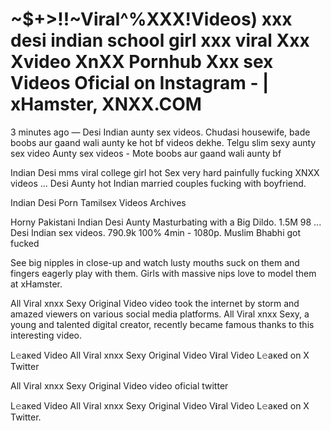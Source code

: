 # ~$+>!!~Viral^%XXX!Videos)  xxx desi indian school girl xxx viral Xxx Xvideo XnXX Pornhub Xxx sex Videos Oficial on Instagram - | xHamster, XNXX.COM


3 minutes ago — Desi Indian aunty sex videos. Chudasi housewife, bade boobs aur gaand wali aunty ke hot bf videos dekhe. Telgu slim sexy aunty sex video
Aunty sex videos - Mote boobs aur gaand wali aunty bf

Indian Desi mms viral college girl hot Sex very hard painfully fucking XNXX videos ... Desi Aunty hot Indian married couples fucking with boyfriend.

Indian Desi Porn Tamilsex Videos Archives

Horny Pakistani Indian Desi Aunty Masturbating with a Big Dildo. 1.5M 98 ... Desi Indian sex videos. 790.9k 100% 4min - 1080p. Muslim Bhabhi got fucked

See big nipples in close-up and watch lusty mouths suck on them and fingers eagerly play with them. Girls with massive nips love to model them at xHamster.

All Viral xnxx Sexy Original Video video took the internet by storm and amazed viewers on various social media platforms. All Viral xnxx Sexy, a young and talented digital creator, recently became famous thanks to this interesting video.

L𝚎aᴋed Video All Viral xnxx Sexy Original Video V𝐢ral Video L𝚎aᴋed on X Twitter

All Viral xnxx Sexy Original Video video oficial twitter

L𝚎aᴋed Video All Viral xnxx Sexy Original Video V𝐢ral Video L𝚎aᴋed on X Twitter.